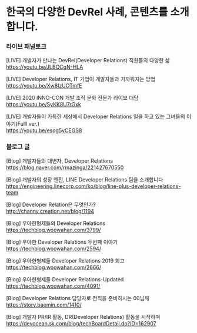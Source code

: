 # 한국의 다양한 DevRel 사례, 콘텐츠를 소개합니다.


### 라이브 패널토크
[LIVE] 개발자가 만나는 DevRel(Developer Relations) 직원들의 다양한 삶</br>
https://youtu.be/JLBQCgN-HLA

[LIVE] Developer Relations, IT 기업이 개발자들과 가까워지는 방법</br>
https://youtu.be/Xw8IzUOTmfE

[LIVE] 2020 INNO-CON 개발 조직 문화 전문가 라이브 대담</br>
https://youtu.be/SyKK8U7rGxk

[LIVE] 개발자들이 가득한 세상에서 Developer Relations 일을 하고 있는 그녀들의 이야기(Fulll ver.)</br>
https://youtu.be/esqg5yCEGS8

### 블로그 글
[Blog] 개발자들의 대변자, Developer Relations</br>
https://blog.naver.com/rmazinga/221427670550

[Blog] 개발자의 성장 엔진, LINE Developer Relations 팀을 소개합니다</br>
https://engineering.linecorp.com/ko/blog/line-plus-developer-relations-team

[Blog] Developer Relation은 무엇인가?</br>
http://channy.creation.net/blog/1194

[Blog] 우아한형제들의 Developer Relations</br>
https://techblog.woowahan.com/3799/

[Blog] 우아한 Developer Relations 두번째 이야기</br>
https://techblog.woowahan.com/2594/

[Blog] 우아한형제들 Developer Relations 2019 회고</br>
https://techblog.woowahan.com/2666/

[Blog] 우아한형제들 Developer Relations-Updated</br>
https://techblog.woowahan.com/4091/

[Blog] Developer Relations 담당자로 전직을 준비하시는 00님께</br>
https://story.baemin.com/1410/

[Blog] 개발자 PR/IR 활동, DR(Developer Relations) 활동을 시작하며</br>
https://devocean.sk.com/blog/techBoardDetail.do?ID=162907
